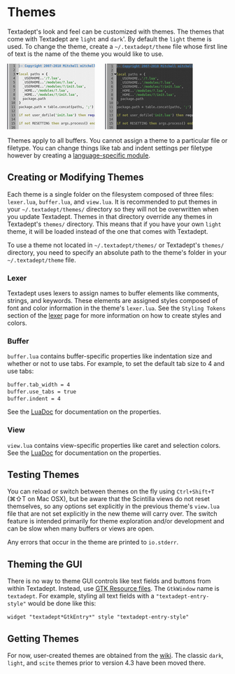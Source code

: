 # Themes

Textadept's look and feel can be customized with themes. The themes that come
with Textadept are `light` and `dark`'. By default the `light` theme is used. To
change the theme, create a `~/.textadept/theme` file whose first line of text is
the name of the theme you would like to use.

![Light Theme](images/lighttheme.png)
&nbsp;&nbsp;&nbsp;&nbsp;
![Dark Theme](images/darktheme.png)

Themes apply to all buffers. You cannot assign a theme to a particular file or
filetype. You can change things like tab and indent settings per filetype
however by creating a [language-specific module].

[language-specific module]: 7_Modules.html#Buffer.Properties

## Creating or Modifying Themes

Each theme is a single folder on the filesystem composed of three files:
`lexer.lua`, `buffer.lua`, and `view.lua`. It is recommended to put themes in
your `~/.textadept/themes/` directory so they will not be overwritten when you
update Textadept. Themes in that directory override any themes in Textadept's
`themes/` directory. This means that if you have your own `light` theme, it will
be loaded instead of the one that comes with Textadept.

To use a theme not located in `~/.textadept/themes/` or Textadept's `themes/`
directory, you need to specify an absolute path to the theme's folder in your
`~/.textadept/theme` file.

### Lexer

Textadept uses lexers to assign names to buffer elements like comments, strings,
and keywords. These elements are assigned styles composed of font and color
information in the theme's `lexer.lua`. See the `Styling Tokens` section of the
[lexer][] page for more information on how to create styles and colors.

[lexer]: api/lexer.html

### Buffer

`buffer.lua` contains buffer-specific properties like indentation size and
whether or not to use tabs. For example, to set the default tab size to 4 and
use tabs:

    buffer.tab_width = 4
    buffer.use_tabs = true
    buffer.indent = 4

See the [LuaDoc][] for documentation on the properties.

[LuaDoc]: api/buffer.html

### View

`view.lua` contains view-specific properties like caret and selection colors.
See the [LuaDoc][] for documentation on the properties.

[LuaDoc]: api/buffer.html

## Testing Themes

You can reload or switch between themes on the fly using `Ctrl+Shift+T` (⌘⇧T on
Mac OSX), but be aware that the Scintilla views do not reset themselves, so any
options set explicitly in the previous theme's `view.lua` file that are not set
explicitly in the new theme will carry over. The switch feature is intended
primarily for theme exploration and/or development and can be slow when many
buffers or views are open.

Any errors that occur in the theme are printed to `io.stderr`.

## Theming the GUI

There is no way to theme GUI controls like text fields and buttons from within
Textadept. Instead, use [GTK Resource files][]. The `GtkWindow` name is
`textadept`. For example, styling all text fields with a
`"textadept-entry-style"` would be done like this:

    widget "textadept*GtkEntry*" style "textadept-entry-style"

[GTK Resource files]: http://library.gnome.org/devel/gtk/stable/gtk-Resource-Files.html

## Getting Themes

For now, user-created themes are obtained from the [wiki][]. The classic `dark`,
`light`, and `scite` themes prior to version 4.3 have been moved there.

[wiki]: http://caladbolg.net/textadeptwiki
